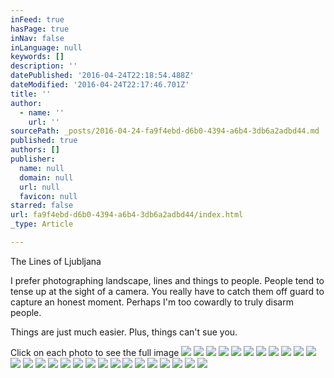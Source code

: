 ```yaml
---
inFeed: true
hasPage: true
inNav: false
inLanguage: null
keywords: []
description: ''
datePublished: '2016-04-24T22:18:54.488Z'
dateModified: '2016-04-24T22:17:46.701Z'
title: ''
author:
  - name: ''
    url: ''
sourcePath: _posts/2016-04-24-fa9f4ebd-d6b0-4394-a6b4-3db6a2adbd44.md
published: true
authors: []
publisher:
  name: null
  domain: null
  url: null
  favicon: null
starred: false
url: fa9f4ebd-d6b0-4394-a6b4-3db6a2adbd44/index.html
_type: Article

---
```

The Lines of Ljubljana

I prefer photographing landscape, lines and things to people. People tend to tense up at the sight of a camera. You really have to catch them off guard to capture an honest moment. Perhaps I'm too cowardly to truly disarm people. 

Things are just much easier. Plus, things can't sue you. 

Click on each photo to see the full image
![](https://s3-us-west-2.amazonaws.com/the-grid-img/p/bbc6f4c9f4885d095fb645908af25bcebd27b225.jpg)
![](https://s3-us-west-2.amazonaws.com/the-grid-img/p/2eaf8c001b7cc4520db8269bc67e27a06f47b535.jpg)
![](https://s3-us-west-2.amazonaws.com/the-grid-img/p/5d97b07747b8b2fa8e26301a8a8e4ebf0be44b33.jpg)
![](https://s3-us-west-2.amazonaws.com/the-grid-img/p/8bfd139719e1a983d5e42fb2ef53c8591416c523.jpg)
![](https://s3-us-west-2.amazonaws.com/the-grid-img/p/b16224d1a23db641905d2863c092a5e2b6d39ca2.jpg)
![](https://s3-us-west-2.amazonaws.com/the-grid-img/p/877e21985d5b2c1462c58108655c624d801a106e.jpg)
![](https://s3-us-west-2.amazonaws.com/the-grid-img/p/2ede107b73ef733c2b1e9b8ba2c93ade58dd1bfe.jpg)
![](https://s3-us-west-2.amazonaws.com/the-grid-img/p/e1717e64699d85e34351b94e3b4e4dfaffc9a462.jpg)
![](https://s3-us-west-2.amazonaws.com/the-grid-img/p/aec82c1c11d1dd7e1bfe40ec9c41dc3ae4703f61.jpg)
![](https://the-grid-user-content.s3-us-west-2.amazonaws.com/134728bd-66ee-4a79-af65-5e20b7ae2e38.jpg)
![](https://s3-us-west-2.amazonaws.com/the-grid-img/p/f1e4090d9f8466124cffce3d314de09b2e1297ee.jpg)
![](https://s3-us-west-2.amazonaws.com/the-grid-img/p/b82fdfe562436c13338e0f41f4535911d0250212.jpg)
![](https://s3-us-west-2.amazonaws.com/the-grid-img/p/e7fdc9a2bc2aa859f224d0de6083d2f42aacbae2.jpg)
![](https://the-grid-user-content.s3-us-west-2.amazonaws.com/0eba4d03-c067-4092-98bb-24d6bc9a7bd3.jpg)
![](https://s3-us-west-2.amazonaws.com/the-grid-img/p/97069ba2e3367687e2971c39d2cdd77af32cac4a.jpg)
![](https://the-grid-user-content.s3-us-west-2.amazonaws.com/4137d14e-eab6-4e1c-8ebf-157414e16c35.jpg)
![](https://s3-us-west-2.amazonaws.com/the-grid-img/p/c6fec19a8e151c8dcdaae6c74d3563b5ce1077df.jpg)
![](https://the-grid-user-content.s3-us-west-2.amazonaws.com/6fcb16b9-ebec-41ca-a80b-c316e9b57c7f.jpg)
![](https://the-grid-user-content.s3-us-west-2.amazonaws.com/d1d25233-a249-4f56-9894-cb4247d5fd34.jpg)
![](https://s3-us-west-2.amazonaws.com/the-grid-img/p/a40635562e029c095bf03b3ea416d8971ea12818.jpg)
![](https://s3-us-west-2.amazonaws.com/the-grid-img/p/e2d74f578a4627148e3c5d2fb518a86cf09b4808.jpg)
![](https://s3-us-west-2.amazonaws.com/the-grid-img/p/41c372a3acccd05bd74cd1bc42398ec4d7d97243.jpg)
![](https://s3-us-west-2.amazonaws.com/the-grid-img/p/18078a9335ef45d2faaf04c66264d9be6d7ea410.jpg)
![](https://s3-us-west-2.amazonaws.com/the-grid-img/p/617e72b93fbd9281ae993644fa9053a25f3f3b5f.jpg)
![](https://s3-us-west-2.amazonaws.com/the-grid-img/p/d811a937368f396ad5ddd7b863b3fc05ec8d3f7a.jpg)
![](https://the-grid-user-content.s3-us-west-2.amazonaws.com/e84c1c97-061c-4d77-b2f6-f896dc97523d.jpg)
![](https://the-grid-user-content.s3-us-west-2.amazonaws.com/6f0a1f6a-1a5d-467b-b086-8dfd67177749.jpg)